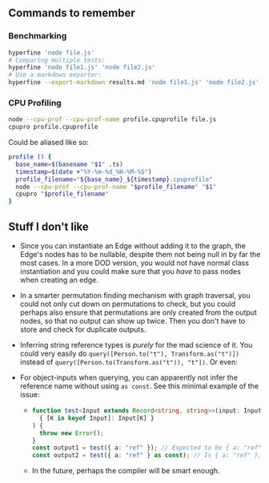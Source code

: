 ## Commands to remember

### Benchmarking

```bash
hyperfine 'node file.js'
# Comparing multiple tests:
hyperfine 'node file1.js' 'node file2.js'
# Use a markdown exporter:
hyperfine --export-markdown results.md 'node file1.js' 'node file2.js'
```

### CPU Profiling

```bash
node --cpu-prof --cpu-prof-name profile.cpuprofile file.js
cpupro profile.cpuprofile
```

Could be aliased like so:

```bash
profile () {
  base_name=$(basename "$1" .ts)
  timestamp=$(date +"%Y-%m-%d_%H-%M-%S")
  profile_filename="${base_name}_${timestamp}.cpuprofile"
  node --cpu-prof --cpu-prof-name "$profile_filename" "$1"
  cpupro "$profile_filename"
}
```

## Stuff I don't like

* Since you can instantiate an Edge without adding it to the graph, the Edge's nodes has to be nullable, despite them not being null in by far the most cases. In a more DOD version, you would not have normal class instantiation and you could make sure that you _have_ to pass nodes when creating an edge.

* In a smarter permutation finding mechanism with graph traversal, you could not only cut down on permutations to check, but you could perhaps also ensure that permutations are only created from the output nodes, so that no output can show up twice. Then you don't have to store and check for duplicate outputs.

* Inferring string reference types is _purely_ for the mad science of it. You could very easily do `query([Person.to("t"), Transform.as("t")])` instead of `query([Person.to(Transform.as("t")), "t"])`. Or even:

* For object-inputs when querying, you can apparently not infer the reference name without using `as const`. See this minimal example of the issue:
  * ```ts
    function test<Input extends Record<string, string>>(input: Input): (
      { [K in keyof Input]: Input[K] }
    ) {
      throw new Error();
    }
    const output1 = test({ a: "ref" }); // Expected to be { a: "ref" }, but is { a: string }
    const output2 = test({ a: "ref" } as const); // Is { a: "ref" }, as expected
    ```
  * In the future, perhaps the compiler will be smart enough. 